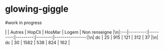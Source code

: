 # glowing-giggle

#work in progress

|    |   Autres |   HopCli |   HosMar |   Logem |   Non renseigne |\n|:---|---------:|---------:|---------:|--------:|----------------:|\n| dc |       25 |      915 |      121 |     312 |              37 |\n| dc |       30 |     1582 |      538 |     824 |             162 |
